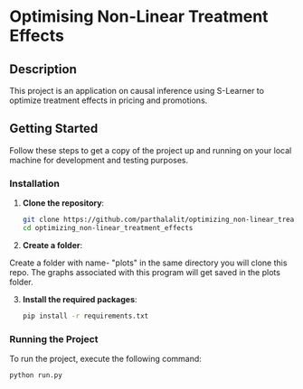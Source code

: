 # Optimising Non-Linear Treatment Effects 

## Description

This project is an application on causal inference using S-Learner to optimize treatment effects in pricing and promotions.

## Getting Started

Follow these steps to get a copy of the project up and running on your local machine for development and testing purposes.


### Installation

1. **Clone the repository**:
    ```sh
    git clone https://github.com/parthalalit/optimizing_non-linear_treatment_effects
    cd optimizing_non-linear_treatment_effects
    ```
2. **Create a folder**:

Create a folder with name- "plots" in the same directory you will clone this repo.
The graphs associated with this program will get saved in the plots folder.

3. **Install the required packages**:
    ```sh
    pip install -r requirements.txt
    ```

### Running the Project

To run the project, execute the following command:

```sh
python run.py
